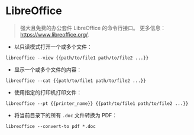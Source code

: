 # LibreOffice

> 强大且免费的办公套件 LibreOffice 的命令行接口。
> 更多信息：<https://www.libreoffice.org/>.

- 以只读模式打开一个或多个文件：

`libreoffice --view {{path/to/file1 path/to/file2 ...}}`

- 显示一个或多个文件的内容：

`libreoffice --cat {{path/to/file1 path/to/file2 ...}}`

- 使用指定的打印机打印文件：

`libreoffice --pt {{printer_name}} {{path/to/file1 path/to/file2 ...}}`

- 将当前目录下的所有 `.doc` 文件转换为 PDF：

`libreoffice --convert-to pdf *.doc`
